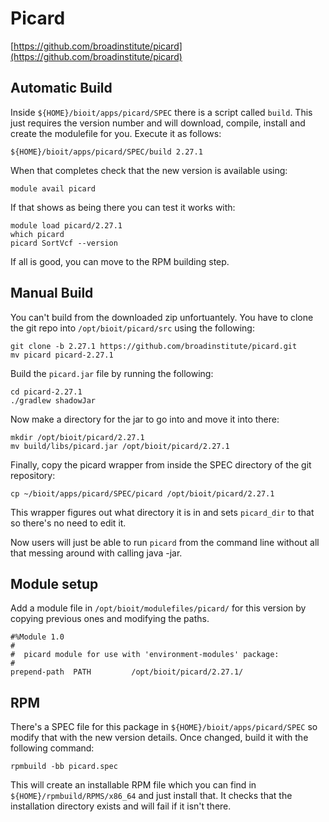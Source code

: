 # Picard

[https://github.com/broadinstitute/picard](https://github.com/broadinstitute/picard)

## Automatic Build

Inside `${HOME}/bioit/apps/picard/SPEC` there is a script called `build`. This just requires the version number and will download, compile, install and create the modulefile for you. Execute it as follows:

    ${HOME}/bioit/apps/picard/SPEC/build 2.27.1

When that completes check that the new version is available using:

    module avail picard

If that shows as being there you can test it works with:

    module load picard/2.27.1
    which picard
    picard SortVcf --version

If all is good, you can move to the RPM building step.

## Manual Build

You can't build from the downloaded zip unfortuantely. You have to clone the git repo into `/opt/bioit/picard/src` using the following:

    git clone -b 2.27.1 https://github.com/broadinstitute/picard.git
    mv picard picard-2.27.1

Build the `picard.jar` file by running the following:

    cd picard-2.27.1
    ./gradlew shadowJar

Now make a directory for the jar to go into and move it into there:

    mkdir /opt/bioit/picard/2.27.1
    mv build/libs/picard.jar /opt/bioit/picard/2.27.1

Finally, copy the picard wrapper from inside the SPEC directory of the git repository:

    cp ~/bioit/apps/picard/SPEC/picard /opt/bioit/picard/2.27.1

This wrapper figures out what directory it is in and sets `picard_dir` to that so there's no need to edit it.

Now users will just be able to run `picard` from the command line without all that messing around with calling java -jar.

## Module setup

Add a module file in `/opt/bioit/modulefiles/picard/` for this version by copying previous ones and modifying the paths.

    #%Module 1.0
    #
    #  picard module for use with 'environment-modules' package:
    #
    prepend-path  PATH         /opt/bioit/picard/2.27.1/

## RPM

There's a SPEC file for this package in `${HOME}/bioit/apps/picard/SPEC` so modify that with the new version details. Once changed, build it with the following command:

    rpmbuild -bb picard.spec

This will create an installable RPM file which you can find in `${HOME}/rpmbuild/RPMS/x86_64` and just install that. It checks that the installation directory exists and will fail if it isn't there.

